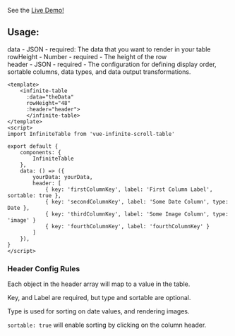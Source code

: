 See the <a href="https://hello-world-f1c87.firebaseapp.com">Live Demo!</a>

## Usage:

data - JSON - required: The data that you want to render in your table<br/>
rowHeight - Number - required - The height of the row<br/>
header - JSON - required - The configuration for defining display order, sortable columns, data types, and data output transformations.

```vue
<template>
    <infinite-table
      :data="theData"
      rowHeight="48"
      :header="header">
      </infinite-table>
</template>
<script>
import InfiniteTable from 'vue-infinite-scroll-table'

export default {
    components: {
        InfiniteTable
    },
    data: () => ({
        yourData: yourData,
        header: [
            { key: 'firstColumnKey', label: 'First Column Label', sortable: true },
            { key: 'secondColumnKey', label: 'Some Date Column', type: Date },
            { key: 'thirdColumnKey', label: 'Some Image Column', type: 'image' }
            { key: 'fourthColumnKey', label: 'fourthColumnKey' }
        ]
    }),
}
</script>
```

### Header Config Rules

Each object in the header array will map to a value in the table.<br/>

Key, and Label are required, but type and sortable are optional.<br/>

Type is used for sorting on date values, and rendering images.<br/>

`sortable: true` will enable sorting by clicking on the column header.